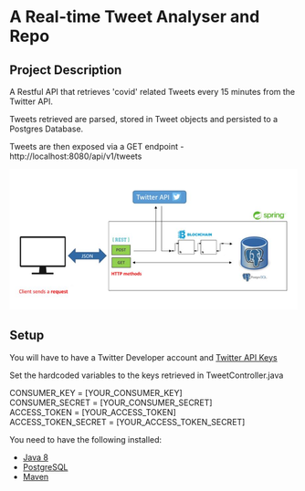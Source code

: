 # A Real-time Tweet Analyser and Repo

## Project Description

A Restful API that retrieves 'covid' related Tweets every 15 minutes from the Twitter API.

Tweets retrieved are parsed, stored in Tweet objects and persisted to a Postgres Database.

Tweets are then exposed via a GET endpoint - http://localhost:8080/api/v1/tweets

![alt text](project_architecture.JPG)

## Setup

You will have to have a Twitter Developer account and [Twitter API Keys](https://developer.twitter.com/en/docs/labs/covid19-stream/quick-start)

Set the hardcoded variables to the keys retrieved in TweetController.java

CONSUMER_KEY = [YOUR_CONSUMER_KEY]\
CONSUMER_SECRET = [YOUR_CONSUMER_SECRET]\
ACCESS_TOKEN = [YOUR_ACCESS_TOKEN]\
ACCESS_TOKEN_SECRET = [YOUR_ACCESS_TOKEN_SECRET]


You need to have the following installed:

- [Java 8](https://www.oracle.com/ie/java/technologies/javase/javase-jdk8-downloads.html)
- [PostgreSQL](https://www.postgresql.org/download/)
- [Maven](https://maven.apache.org/download.cgi)







